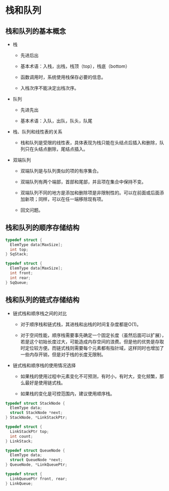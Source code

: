 # 栈和队列

## 栈和队列的基本概念

  + 栈

    - 先进后出

    - 基本术语：入栈，出栈，栈顶（top），栈底（bottom）

    - 函数调用时，系统使用栈保存必要的信息。

    - 入栈次序不能决定出栈次序。

  + 队列

    - 先进先出

    - 基本术语：入队，出队，队头，队尾

  + 栈、队列和线性表的关系

    - 栈和队列是受限的线性表，具体表现为栈只能在头结点后插入和删除，队列只在头结点删除，尾结点插入。

  + 双端队列

    - 双端队列是与队列类似的项的有序集合。

    - 双端队列有两个端部，首部和尾部，并且项在集合中保持不变。

    - 双端队列不同的地方是添加和删除项是非限制性的。可以在前面或后面添加新项；同样，可以在任一端移除现有项。

    - 回文问题。

## 栈和队列的顺序存储结构

```c
typedef struct {
  ElemType data[MaxSize];
  int top;
} SqStack;
```

```c
typedef struct {
  ElemType data[MaxSize];
  int front;
  int rear;
} SqQueue;
```

## 栈和队列的链式存储结构

  + 链式栈和顺序栈之间的对比

    - 对于顺序栈和链式栈，其进栈和出栈的时间复杂度都是O(1)。

    - 对于空间性能，顺序栈需要事先确定一个固定长度（虽然后面可以扩展），若是这个初始长度过大，可能造成内存空间的浪费。但是他的优势是存取时定位较方便。而链式栈则需要每个元素都有指针域，这样同时也增加了一些内存开销，但是对于栈的长度无限制。

  + 链式栈和顺序栈的使用情况选择

    - 如果栈的使用过程中元素变化不可预测，有时小，有时大，变化频繁，那么最好是使用链式栈。

    - 如果栈的变化是可控范围内，建议使用顺序栈。

```c
typedef struct StackNode {
  ElemType data;
  struct StackNode *next;
} StackNode, *LinkStackPtr;

typedef struct {
  LinkStackPtr top;
  int count;
} LinkStack;
```

```c
typedef struct QueueNode {
  ElemType data;
  struct QueueNode *next;
} QueueNode, *LinkQueuePtr;

typedef struct {
  LinkQueuePtr front, rear;
} LinkQueue;
```
